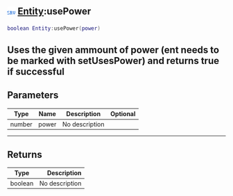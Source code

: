 ## ![server](.gitbook/assets/server.png) [Entity](./home/Entity):usePower

```lua
boolean Entity:usePower(power)
```

Uses the given ammount of power (ent needs to be marked with setUsesPower) and returns true if successful
------
## Parameters

| Type   | Name | Description | Optional |
| ------ | ---- | ----------- | -------: |
| number | power | No description |  |

------
## Returns

| Type   | Description |
| ------ | ----------: |
| boolean | No description |

